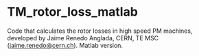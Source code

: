 # TM_rotor_loss_matlab
Code that calculates the rotor losses in high speed PM machines, developed by Jaime Renedo Anglada, CERN, TE MSC (jaime.renedo@cern.ch). Matlab version.

